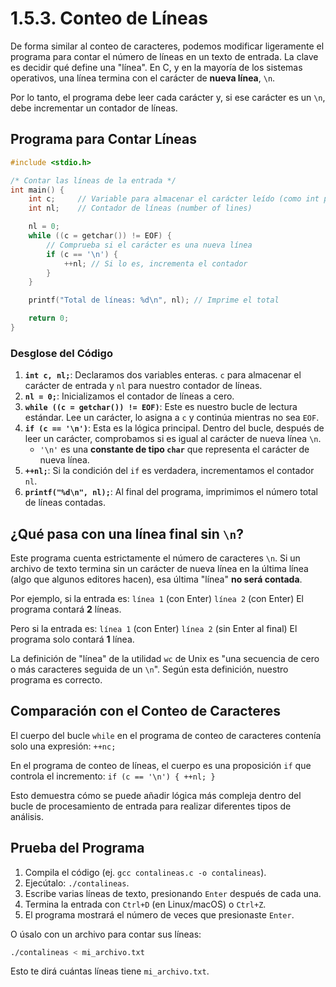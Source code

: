 # 1.5.3. Conteo de Líneas

De forma similar al conteo de caracteres, podemos modificar ligeramente el programa para contar el número de líneas en un texto de entrada. La clave es decidir qué define una "línea". En C, y en la mayoría de los sistemas operativos, una línea termina con el carácter de **nueva línea**, `\n`.

Por lo tanto, el programa debe leer cada carácter y, si ese carácter es un `\n`, debe incrementar un contador de líneas.

## Programa para Contar Líneas

```c
#include <stdio.h>

/* Contar las líneas de la entrada */
int main() {
    int c;     // Variable para almacenar el carácter leído (como int para EOF)
    int nl;    // Contador de líneas (number of lines)

    nl = 0;
    while ((c = getchar()) != EOF) {
        // Comprueba si el carácter es una nueva línea
        if (c == '\n') {
            ++nl; // Si lo es, incrementa el contador
        }
    }

    printf("Total de líneas: %d\n", nl); // Imprime el total

    return 0;
}
```

### Desglose del Código

1.  **`int c, nl;`**: Declaramos dos variables enteras. `c` para almacenar el carácter de entrada y `nl` para nuestro contador de líneas.
2.  **`nl = 0;`**: Inicializamos el contador de líneas a cero.
3.  **`while ((c = getchar()) != EOF)`**: Este es nuestro bucle de lectura estándar. Lee un carácter, lo asigna a `c` y continúa mientras no sea `EOF`.
4.  **`if (c == '\n')`**: Esta es la lógica principal. Dentro del bucle, después de leer un carácter, comprobamos si es igual al carácter de nueva línea `\n`.
    - `'\n'` es una **constante de tipo `char`** que representa el carácter de nueva línea.
5.  **`++nl;`**: Si la condición del `if` es verdadera, incrementamos el contador `nl`.
6.  **`printf("%d\n", nl);`**: Al final del programa, imprimimos el número total de líneas contadas.

## ¿Qué pasa con una línea final sin `\n`?

Este programa cuenta estrictamente el número de caracteres `\n`. Si un archivo de texto termina sin un carácter de nueva línea en la última línea (algo que algunos editores hacen), esa última "línea" **no será contada**.

Por ejemplo, si la entrada es:
`línea 1` (con Enter)
`línea 2` (con Enter)
El programa contará **2** líneas.

Pero si la entrada es:
`línea 1` (con Enter)
`línea 2` (sin Enter al final)
El programa solo contará **1** línea.

La definición de "línea" de la utilidad `wc` de Unix es "una secuencia de cero o más caracteres seguida de un `\n`". Según esta definición, nuestro programa es correcto.

## Comparación con el Conteo de Caracteres

El cuerpo del bucle `while` en el programa de conteo de caracteres contenía solo una expresión:
`++nc;`

En el programa de conteo de líneas, el cuerpo es una proposición `if` que controla el incremento:
`if (c == '\n') { ++nl; }`

Esto demuestra cómo se puede añadir lógica más compleja dentro del bucle de procesamiento de entrada para realizar diferentes tipos de análisis.

## Prueba del Programa

1.  Compila el código (ej. `gcc contalineas.c -o contalineas`).
2.  Ejecútalo: `./contalineas`.
3.  Escribe varias líneas de texto, presionando `Enter` después de cada una.
4.  Termina la entrada con `Ctrl+D` (en Linux/macOS) o `Ctrl+Z`.
5.  El programa mostrará el número de veces que presionaste `Enter`.

O úsalo con un archivo para contar sus líneas:

```bash
./contalineas < mi_archivo.txt
```

Esto te dirá cuántas líneas tiene `mi_archivo.txt`.
